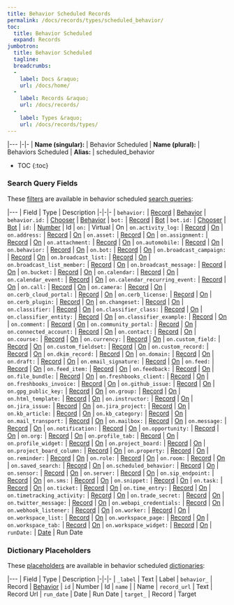 ```yaml
---
title: Behavior Scheduled Records
permalink: /docs/records/types/scheduled_behavior/
toc:
  title: Behavior Scheduled
  expand: Records
jumbotron:
  title: Behavior Scheduled
  tagline: 
  breadcrumbs:
  -
    label: Docs &raquo;
    url: /docs/home/
  -
    label: Records &raquo;
    url: /docs/records/
  -
    label: Types &raquo;
    url: /docs/records/types/
---
```


|---
|-|-
| **Name (singular):** | Behavior Scheduled
| **Name (plural):** | Behaviors Scheduled
| **Alias:** | scheduled_behavior

* TOC
{:toc}

### Search Query Fields

These [filters](/docs/search/filters/) are available in behavior scheduled [search queries](/docs/search/):

|---
| Field | Type | Description
|-|-|-
| `behavior:` | [Record](/docs/search/deep-search/) | [Behavior](/docs/records/types/behavior/)
| `behavior.id:` | [Chooser](/docs/search/filters/choosers/) | [Behavior](/docs/records/types/behavior/)
| `bot:` | [Record](/docs/search/deep-search/) | [Bot](/docs/records/types/bot/)
| `bot.id:` | [Chooser](/docs/search/filters/choosers/) | [Bot](/docs/records/types/bot/)
| `id:` | [Number](/docs/search/filters/numbers/) | Id
| `on:` | Virtual | On
| `on.activity_log:` | [Record](/docs/search/deep-search/) | [On](/docs/records/types/activity_log/)
| `on.address:` | [Record](/docs/search/deep-search/) | [On](/docs/records/types/address/)
| `on.asset:` | [Record](/docs/search/deep-search/) | [On](/docs/records/types/asset/)
| `on.assignment:` | [Record](/docs/search/deep-search/) | [On](/docs/records/types/assignment/)
| `on.attachment:` | [Record](/docs/search/deep-search/) | [On](/docs/records/types/attachment/)
| `on.automobile:` | [Record](/docs/search/deep-search/) | [On](/docs/records/types/automobile/)
| `on.behavior:` | [Record](/docs/search/deep-search/) | [On](/docs/records/types/behavior/)
| `on.bot:` | [Record](/docs/search/deep-search/) | [On](/docs/records/types/bot/)
| `on.broadcast_campaign:` | [Record](/docs/search/deep-search/) | [On](/docs/records/types/broadcast_campaign/)
| `on.broadcast_list:` | [Record](/docs/search/deep-search/) | [On](/docs/records/types/broadcast_list/)
| `on.broadcast_list_member:` | [Record](/docs/search/deep-search/) | [On](/docs/records/types/broadcast_list_member/)
| `on.broadcast_message:` | [Record](/docs/search/deep-search/) | [On](/docs/records/types/broadcast_message/)
| `on.bucket:` | [Record](/docs/search/deep-search/) | [On](/docs/records/types/bucket/)
| `on.calendar:` | [Record](/docs/search/deep-search/) | [On](/docs/records/types/calendar/)
| `on.calendar_event:` | [Record](/docs/search/deep-search/) | [On](/docs/records/types/calendar_event/)
| `on.calendar_recurring_event:` | [Record](/docs/search/deep-search/) | [On](/docs/records/types/calendar_recurring_event/)
| `on.call:` | [Record](/docs/search/deep-search/) | [On](/docs/records/types/call/)
| `on.camera:` | [Record](/docs/search/deep-search/) | [On](/docs/records/types/camera/)
| `on.cerb_cloud_portal:` | [Record](/docs/search/deep-search/) | [On](/docs/records/types/cerb_cloud_portal/)
| `on.cerb_license:` | [Record](/docs/search/deep-search/) | [On](/docs/records/types/cerb_license/)
| `on.cerb_plugin:` | [Record](/docs/search/deep-search/) | [On](/docs/records/types/cerb_plugin/)
| `on.changeset:` | [Record](/docs/search/deep-search/) | [On](/docs/records/types/changeset/)
| `on.classifier:` | [Record](/docs/search/deep-search/) | [On](/docs/records/types/classifier/)
| `on.classifier_class:` | [Record](/docs/search/deep-search/) | [On](/docs/records/types/classifier_class/)
| `on.classifier_entity:` | [Record](/docs/search/deep-search/) | [On](/docs/records/types/classifier_entity/)
| `on.classifier_example:` | [Record](/docs/search/deep-search/) | [On](/docs/records/types/classifier_example/)
| `on.comment:` | [Record](/docs/search/deep-search/) | [On](/docs/records/types/comment/)
| `on.community_portal:` | [Record](/docs/search/deep-search/) | [On](/docs/records/types/community_portal/)
| `on.connected_account:` | [Record](/docs/search/deep-search/) | [On](/docs/records/types/connected_account/)
| `on.contact:` | [Record](/docs/search/deep-search/) | [On](/docs/records/types/contact/)
| `on.course:` | [Record](/docs/search/deep-search/) | [On](/docs/records/types/course/)
| `on.currency:` | [Record](/docs/search/deep-search/) | [On](/docs/records/types/currency/)
| `on.custom_field:` | [Record](/docs/search/deep-search/) | [On](/docs/records/types/custom_field/)
| `on.custom_fieldset:` | [Record](/docs/search/deep-search/) | [On](/docs/records/types/custom_fieldset/)
| `on.custom_record:` | [Record](/docs/search/deep-search/) | [On](/docs/records/types/custom_record/)
| `on.dkim_record:` | [Record](/docs/search/deep-search/) | [On](/docs/records/types/dkim_record/)
| `on.domain:` | [Record](/docs/search/deep-search/) | [On](/docs/records/types/domain/)
| `on.draft:` | [Record](/docs/search/deep-search/) | [On](/docs/records/types/draft/)
| `on.email_signature:` | [Record](/docs/search/deep-search/) | [On](/docs/records/types/email_signature/)
| `on.feed:` | [Record](/docs/search/deep-search/) | [On](/docs/records/types/feed/)
| `on.feed_item:` | [Record](/docs/search/deep-search/) | [On](/docs/records/types/feed_item/)
| `on.feedback:` | [Record](/docs/search/deep-search/) | [On](/docs/records/types/feedback/)
| `on.file_bundle:` | [Record](/docs/search/deep-search/) | [On](/docs/records/types/file_bundle/)
| `on.freshbooks_client:` | [Record](/docs/search/deep-search/) | [On](/docs/records/types/freshbooks_client/)
| `on.freshbooks_invoice:` | [Record](/docs/search/deep-search/) | [On](/docs/records/types/freshbooks_invoice/)
| `on.github_issue:` | [Record](/docs/search/deep-search/) | [On](/docs/records/types/github_issue/)
| `on.gpg_public_key:` | [Record](/docs/search/deep-search/) | [On](/docs/records/types/gpg_public_key/)
| `on.group:` | [Record](/docs/search/deep-search/) | [On](/docs/records/types/group/)
| `on.html_template:` | [Record](/docs/search/deep-search/) | [On](/docs/records/types/html_template/)
| `on.instructor:` | [Record](/docs/search/deep-search/) | [On](/docs/records/types/instructor/)
| `on.jira_issue:` | [Record](/docs/search/deep-search/) | [On](/docs/records/types/jira_issue/)
| `on.jira_project:` | [Record](/docs/search/deep-search/) | [On](/docs/records/types/jira_project/)
| `on.kb_article:` | [Record](/docs/search/deep-search/) | [On](/docs/records/types/kb_article/)
| `on.kb_category:` | [Record](/docs/search/deep-search/) | [On](/docs/records/types/kb_category/)
| `on.mail_transport:` | [Record](/docs/search/deep-search/) | [On](/docs/records/types/mail_transport/)
| `on.mailbox:` | [Record](/docs/search/deep-search/) | [On](/docs/records/types/mailbox/)
| `on.message:` | [Record](/docs/search/deep-search/) | [On](/docs/records/types/message/)
| `on.notification:` | [Record](/docs/search/deep-search/) | [On](/docs/records/types/notification/)
| `on.opportunity:` | [Record](/docs/search/deep-search/) | [On](/docs/records/types/opportunity/)
| `on.org:` | [Record](/docs/search/deep-search/) | [On](/docs/records/types/org/)
| `on.profile_tab:` | [Record](/docs/search/deep-search/) | [On](/docs/records/types/profile_tab/)
| `on.profile_widget:` | [Record](/docs/search/deep-search/) | [On](/docs/records/types/profile_widget/)
| `on.project_board:` | [Record](/docs/search/deep-search/) | [On](/docs/records/types/project_board/)
| `on.project_board_column:` | [Record](/docs/search/deep-search/) | [On](/docs/records/types/project_board_column/)
| `on.property:` | [Record](/docs/search/deep-search/) | [On](/docs/records/types/property/)
| `on.reminder:` | [Record](/docs/search/deep-search/) | [On](/docs/records/types/reminder/)
| `on.role:` | [Record](/docs/search/deep-search/) | [On](/docs/records/types/role/)
| `on.room:` | [Record](/docs/search/deep-search/) | [On](/docs/records/types/room/)
| `on.saved_search:` | [Record](/docs/search/deep-search/) | [On](/docs/records/types/saved_search/)
| `on.scheduled_behavior:` | [Record](/docs/search/deep-search/) | [On](/docs/records/types/scheduled_behavior/)
| `on.sensor:` | [Record](/docs/search/deep-search/) | [On](/docs/records/types/sensor/)
| `on.server:` | [Record](/docs/search/deep-search/) | [On](/docs/records/types/server/)
| `on.sip_endpoint:` | [Record](/docs/search/deep-search/) | [On](/docs/records/types/sip_endpoint/)
| `on.sms:` | [Record](/docs/search/deep-search/) | [On](/docs/records/types/sms/)
| `on.snippet:` | [Record](/docs/search/deep-search/) | [On](/docs/records/types/snippet/)
| `on.task:` | [Record](/docs/search/deep-search/) | [On](/docs/records/types/task/)
| `on.ticket:` | [Record](/docs/search/deep-search/) | [On](/docs/records/types/ticket/)
| `on.time_entry:` | [Record](/docs/search/deep-search/) | [On](/docs/records/types/time_entry/)
| `on.timetracking_activity:` | [Record](/docs/search/deep-search/) | [On](/docs/records/types/timetracking_activity/)
| `on.trade_secret:` | [Record](/docs/search/deep-search/) | [On](/docs/records/types/trade_secret/)
| `on.twitter_message:` | [Record](/docs/search/deep-search/) | [On](/docs/records/types/twitter_message/)
| `on.webapi_credentials:` | [Record](/docs/search/deep-search/) | [On](/docs/records/types/webapi_credentials/)
| `on.webhook_listener:` | [Record](/docs/search/deep-search/) | [On](/docs/records/types/webhook_listener/)
| `on.worker:` | [Record](/docs/search/deep-search/) | [On](/docs/records/types/worker/)
| `on.workspace_list:` | [Record](/docs/search/deep-search/) | [On](/docs/records/types/workspace_list/)
| `on.workspace_page:` | [Record](/docs/search/deep-search/) | [On](/docs/records/types/workspace_page/)
| `on.workspace_tab:` | [Record](/docs/search/deep-search/) | [On](/docs/records/types/workspace_tab/)
| `on.workspace_widget:` | [Record](/docs/search/deep-search/) | [On](/docs/records/types/workspace_widget/)
| `runDate:` | [Date](/docs/search/filters/dates/) | Run Date

### Dictionary Placeholders

These [placeholders](/docs/bots/scripting/placeholders/) are available in behavior scheduled [dictionaries](/docs/bots/behaviors/dictionaries/):

|---
| Field | Type | Description
|-|-|-
| `_label` | Text | Label
| `behavior_` | Record | [Behavior](/docs/records/types/scheduled_behavior/)
| `id` | Number | Id
| `name` |  | Name
| `record_url` | Text | Record Url
| `run_date` | Date | Run Date
| `target_` | Record | Target
